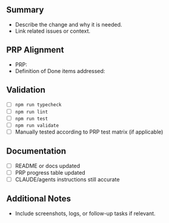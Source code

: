 ## Summary
- Describe the change and why it is needed.
- Link related issues or context.

## PRP Alignment
- PRP: 
- Definition of Done items addressed:

## Validation
- [ ] `npm run typecheck`
- [ ] `npm run lint`
- [ ] `npm run test`
- [ ] `npm run validate`
- [ ] Manually tested according to PRP test matrix (if applicable)

## Documentation
- [ ] README or docs updated
- [ ] PRP progress table updated
- [ ] CLAUDE/agents instructions still accurate

## Additional Notes
- Include screenshots, logs, or follow-up tasks if relevant.
